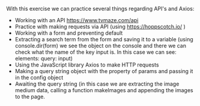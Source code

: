 With this exercise we can practice several things regarding API's and Axios:

- Working with an API https://www.tvmaze.com/api
- Practice with making requests via API (using https://hoppscotch.io/ )
- Working with a form and preventing default
- Extracting a search term from the form and saving it to a variable (using console.dir(form) we see the object on the console and there we can check what the name of the key input is. In this case we can see: elements: query: input)
- Using the JavaScript library Axios to make HTTP requests
- Making a query string object with the property of params and passing it in the config object
- Awaiting the query string (in this case we are extracting the image medium data, calling a function makeImages and appending the images to the page.  